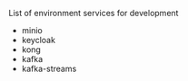 List of environment services for development
 - minio
 - keycloak
 - kong
 - kafka
 - kafka-streams
 